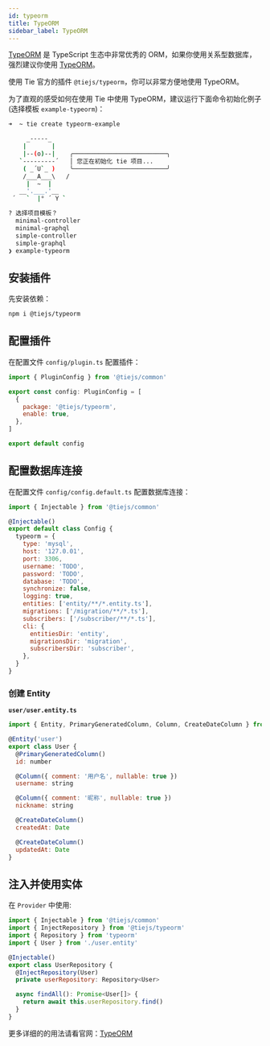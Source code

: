 ```yaml
---
id: typeorm
title: TypeORM
sidebar_label: TypeORM
---
```


[TypeORM](https://typeorm.io/) 是 TypeScript 生态中非常优秀的 ORM，如果你使用关系型数据库，强烈建议你使用 [TypeORM](https://typeorm.io/)。

使用 Tie 官方的插件 `@tiejs/typeorm`，你可以非常方便地使用 TypeORM。

为了直观的感受如何在使用 Tie 中使用 TypeORM，建议运行下面命令初始化例子 (选择模板 `example-typeorm`)：

```bash
➜  ~ tie create typeorm-example

     _-----_
    |       |
    |--(o)--|    ╭──────────────────────────╮
   `---------´   │ 您正在初始化 tie 项目...
    ( _´U`_ )    ╰──────────────────────────╯
    /___A___\   /
     |  ~  |
   __'.___.'__
 ´   `  |° ´ Y `

? 选择项目模板？
  minimal-controller
  minimal-graphql
  simple-controller
  simple-graphql
❯ example-typeorm
```

## 安装插件

先安装依赖：

```bash
npm i @tiejs/typeorm
```

## 配置插件

在配置文件 `config/plugin.ts` 配置插件：

```js
import { PluginConfig } from '@tiejs/common'

export const config: PluginConfig = [
  {
    package: '@tiejs/typeorm',
    enable: true,
  },
]

export default config
```

## 配置数据库连接

在配置文件 `config/config.default.ts` 配置数据库连接：

```js
import { Injectable } from '@tiejs/common'

@Injectable()
export default class Config {
  typeorm = {
    type: 'mysql',
    host: '127.0.01',
    port: 3306,
    username: 'TODO',
    password: 'TODO',
    database: 'TODO',
    synchronize: false,
    logging: true,
    entities: ['entity/**/*.entity.ts'],
    migrations: ['/migration/**/*.ts'],
    subscribers: ['/subscriber/**/*.ts'],
    cli: {
      entitiesDir: 'entity',
      migrationsDir: 'migration',
      subscribersDir: 'subscriber',
    },
  }
}
```

### 创建 Entity

**`user/user.entity.ts`**

```js
import { Entity, PrimaryGeneratedColumn, Column, CreateDateColumn } from 'typeorm'

@Entity('user')
export class User {
  @PrimaryGeneratedColumn()
  id: number

  @Column({ comment: '用户名', nullable: true })
  username: string

  @Column({ comment: '昵称', nullable: true })
  nickname: string

  @CreateDateColumn()
  createdAt: Date

  @CreateDateColumn()
  updatedAt: Date
}
```

## 注入并使用实体

在 `Provider` 中使用:

```js
import { Injectable } from '@tiejs/common'
import { InjectRepository } from '@tiejs/typeorm'
import { Repository } from 'typeorm'
import { User } from './user.entity'

@Injectable()
export class UserRepository {
  @InjectRepository(User)
  private userRepository: Repository<User>

  async findAll(): Promise<User[]> {
    return await this.userRepository.find()
  }
}
```

更多详细的的用法请看官网：[TypeORM](https://typeorm.io/)
